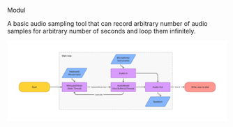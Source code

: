 Modul

A basic audio sampling tool that can record arbitrary number of audio samples for arbitrary number of seconds and loop them infinitely.

![flow](docs/modul_flow.png)